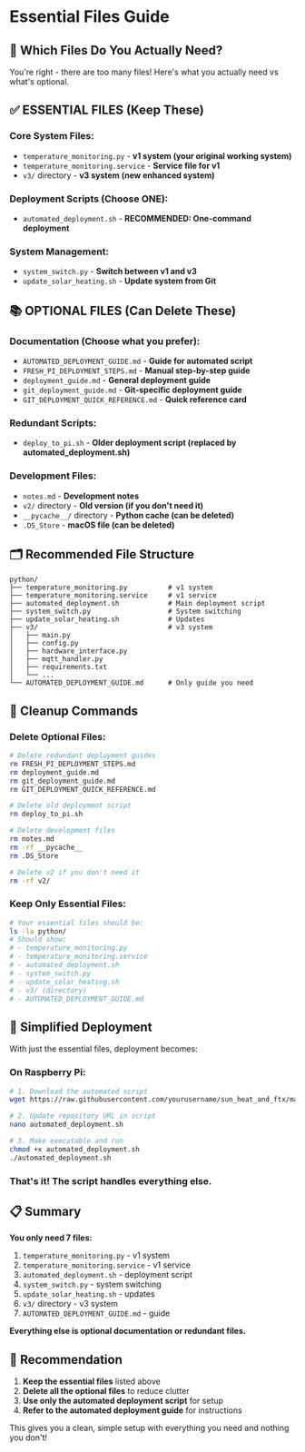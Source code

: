 # Essential Files Guide

## 🎯 **Which Files Do You Actually Need?**

You're right - there are too many files! Here's what you actually need vs what's optional.

## ✅ **ESSENTIAL FILES (Keep These)**

### **Core System Files:**
- `temperature_monitoring.py` - **v1 system (your original working system)**
- `temperature_monitoring.service` - **Service file for v1**
- `v3/` directory - **v3 system (new enhanced system)**

### **Deployment Scripts (Choose ONE):**
- `automated_deployment.sh` - **RECOMMENDED: One-command deployment**

### **System Management:**
- `system_switch.py` - **Switch between v1 and v3**
- `update_solar_heating.sh` - **Update system from Git**

## 📚 **OPTIONAL FILES (Can Delete These)**

### **Documentation (Choose what you prefer):**
- `AUTOMATED_DEPLOYMENT_GUIDE.md` - **Guide for automated script**
- `FRESH_PI_DEPLOYMENT_STEPS.md` - **Manual step-by-step guide**
- `deployment_guide.md` - **General deployment guide**
- `git_deployment_guide.md` - **Git-specific deployment guide**
- `GIT_DEPLOYMENT_QUICK_REFERENCE.md` - **Quick reference card**

### **Redundant Scripts:**
- `deploy_to_pi.sh` - **Older deployment script (replaced by automated_deployment.sh)**

### **Development Files:**
- `notes.md` - **Development notes**
- `v2/` directory - **Old version (if you don't need it)**
- `__pycache__/` directory - **Python cache (can be deleted)**
- `.DS_Store` - **macOS file (can be deleted)**

## 🗂️ **Recommended File Structure**

```
python/
├── temperature_monitoring.py          # v1 system
├── temperature_monitoring.service     # v1 service
├── automated_deployment.sh            # Main deployment script
├── system_switch.py                   # System switching
├── update_solar_heating.sh            # Updates
├── v3/                                # v3 system
│   ├── main.py
│   ├── config.py
│   ├── hardware_interface.py
│   ├── mqtt_handler.py
│   ├── requirements.txt
│   └── ...
└── AUTOMATED_DEPLOYMENT_GUIDE.md      # Only guide you need
```

## 🧹 **Cleanup Commands**

### **Delete Optional Files:**
```bash
# Delete redundant deployment guides
rm FRESH_PI_DEPLOYMENT_STEPS.md
rm deployment_guide.md
rm git_deployment_guide.md
rm GIT_DEPLOYMENT_QUICK_REFERENCE.md

# Delete old deployment script
rm deploy_to_pi.sh

# Delete development files
rm notes.md
rm -rf __pycache__
rm .DS_Store

# Delete v2 if you don't need it
rm -rf v2/
```

### **Keep Only Essential Files:**
```bash
# Your essential files should be:
ls -la python/
# Should show:
# - temperature_monitoring.py
# - temperature_monitoring.service
# - automated_deployment.sh
# - system_switch.py
# - update_solar_heating.sh
# - v3/ (directory)
# - AUTOMATED_DEPLOYMENT_GUIDE.md
```

## 🚀 **Simplified Deployment**

With just the essential files, deployment becomes:

### **On Raspberry Pi:**
```bash
# 1. Download the automated script
wget https://raw.githubusercontent.com/yourusername/sun_heat_and_ftx/main/python/automated_deployment.sh

# 2. Update repository URL in script
nano automated_deployment.sh

# 3. Make executable and run
chmod +x automated_deployment.sh
./automated_deployment.sh
```

### **That's it!** The script handles everything else.

## 📋 **Summary**

**You only need 7 files:**
1. `temperature_monitoring.py` - v1 system
2. `temperature_monitoring.service` - v1 service
3. `automated_deployment.sh` - deployment script
4. `system_switch.py` - system switching
5. `update_solar_heating.sh` - updates
6. `v3/` directory - v3 system
7. `AUTOMATED_DEPLOYMENT_GUIDE.md` - guide

**Everything else is optional documentation or redundant files.**

## 🎯 **Recommendation**

1. **Keep the essential files** listed above
2. **Delete all the optional files** to reduce clutter
3. **Use only the automated deployment script** for setup
4. **Refer to the automated deployment guide** for instructions

This gives you a clean, simple setup with everything you need and nothing you don't!
